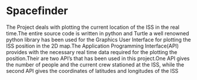 # Spacefinder
The Project deals with plotting the current location of the ISS in the real time.The entire source code is written in python and Turtle a well renowned python library has been used for the Graphics User Interface for plotting the ISS position in the 2D map.The Application Programming Interface(API) provides with the necessary real time data required for the plotting the position.Their are two API’s that has been used in this project.One API gives the number of people and the current crew stationed at the ISS, while the second API gives the coordinates of latitudes and longitudes of the ISS

